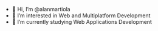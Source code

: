 - 👋 Hi, I’m @alanmartiola
- 👀 I’m interested in Web and Multiplatform Development
- 🌱 I’m currently studying Web Applications Development
